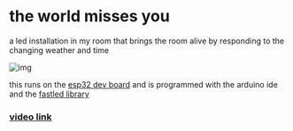 # the world misses you

a led installation in my room that brings the room alive by responding to the changing weather and time

![img](https://media.giphy.com/media/9fjshy7cZgZUYOkOch/giphy.gif)

this runs on the [esp32 dev board](https://www.amazon.com/DORHEA-Development-NodeMCU-32S-Microcontroller-Integrated/dp/B086MGH7JV/ref=sxts_sxwds-bia-wc-p13n1_0?cv_ct_cx=esp32&dchild=1&keywords=esp32&pd_rd_i=B086MGH7JV&pd_rd_r=2b724319-2962-4a0a-9886-6b9c1ba82b13&pd_rd_w=hetIq&pd_rd_wg=lHqor&pf_rd_p=1835a2a9-7ed8-48dc-ad07-fcd7527bd2bc&pf_rd_r=VM3T6KZYG22F7F3PQ8FD&psc=1&qid=1606836893&sr=1-1-80ba0e26-a1cd-4e7b-87a0-a2ffae3a273c) and is programmed with the arduino ide and the [fastled library](https://github.com/FastLED/FastLED)

### [video link](https://youtu.be/CcSitqAJFZk)
